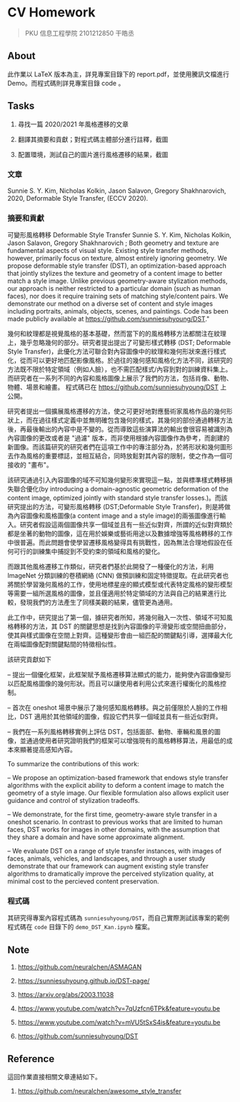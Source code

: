 # CV Homework

> PKU 信息工程學院 2101212850 干皓丞

## About

此作業以 LaTeX 版本為主，詳見專案目錄下的 report.pdf，並使用騰訊文檔進行 Demo。而程式碼則詳見專案目錄 code 。


## Tasks

1. 尋找一篇 2020/2021 年風格遷移的文章

2. 翻譯其摘要和貢獻；對程式碼主體部分進行註釋，截圖

3. 配置環境，測試自己的圖片進行風格遷移的結果，截圖


### 文章

Sunnie S. Y. Kim, Nicholas Kolkin, Jason Salavon, Gregory Shakhnarovich, 2020, Deformable Style Transfer, (ECCV 2020).

### 摘要和貢獻

可變形風格轉移
Deformable Style Transfer
Sunnie S. Y. Kim, Nicholas Kolkin, Jason Salavon, Gregory Shakhnarovich ;
Both geometry and texture are fundamental aspects of visual style. Existing style transfer methods, however, primarily focus on texture, almost entirely ignoring geometry. We propose deformable style transfer (DST), an optimization-based approach that jointly stylizes the texture and geometry of a content image to better match a style image. Unlike previous geometry-aware stylization methods, our approach is neither restricted to a particular domain (such as human faces), nor does it require training sets of matching style/content pairs. 
We demonstrate our method on a diverse set of content and style images including portraits, animals, objects, scenes, and paintings. Code has been made publicly available at https://github.com/sunniesuhyoung/DST."

幾何和紋理都是視覺風格的基本基礎，然而當下的的風格轉移方法都關注在紋理上，幾乎忽略幾何的部分。研究者提出提出了可變形樣式轉移 (DST; Deformable Style Transfer)，此優化方法可聯合對內容圖像中的紋理和幾何形狀來進行樣式化，從而可以更好地匹配影像風格。於過往的幾何感知風格化方法不同，該研究的方法既不限於特定領域（例如人臉），也不需匹配樣式/內容到對的訓練資料集上。而研究者在一系列不同的內容和風格圖像上展示了我們的方法，包括肖像、動物、物體、場景和繪畫。 程式碼已在 https://github.com/sunniesuhyoung/DST 上公開。

研究者提出一個擴展風格遷移的方法，使之可更好地對應藝術家風格作品的幾何形狀上，而在過往樣式定義中並無明確包含幾何的樣式，其幾何的部份通過轉移方法後，再最後輸出的內容中是不變的。從而導致這些演算法的輸出會很容易被識別為內容圖像的更改或者是 "過濾" 版本，而非使用根據內容圖像作為參考，而創建的新圖像。而該篇研究的研究者們在這項工作中的專注部分為，於將形狀和幾何圖形去作為風格的重要標誌，並相互結合，同時放鬆對其內容的限制，使之作為一個可接收的 "畫布"。

該研究通過引入內容圖像的域不可知幾何變形來實現這一點，並與標準樣式轉移損失聯合優化(by introducing a domain-agnostic geometric deformation of the content image, optimized jointly with standard style transfer losses.)。而該研究提出的方法，可變形風格轉移 (DST;Deformable Style Transfer)，則是將做為內容圖像和風格圖像(a content image and a style image)的兩張圖像進行輸入。研究者假設這兩個圖像共享一個域並且有一些近似對齊，所謂的近似對齊類於都是坐著的動物的圖像，這在用於娛樂或藝術用途以及數據增強等風格轉移的工作中很普遍。而此問題會使學習遷移風格變得具有挑戰性，因為無法合理地假設在任何可行的訓練集中捕捉到不受約束的領域和風格的變化。

而跟其他風格遷移工作類似，研究者們基於此開發了一種優化的方法，利用 ImageNet 分類訓練的卷積網絡 (CNN) 做預訓練和固定特徵提取。在此研究者也將關於學習幾何風格的工作，使用地標星座的顯式模型或代表特定風格的變形模型等需要一組所選風格的圖像，並且僅適用於特定領域的方法與自己的結果進行比較，發現我們的方法產生了同樣美觀的結果，儘管更為通用。

此工作中，研究提出了第一個，據研究者所知，將幾何融入一次性、領域不可知風格轉移的方法，其 DST 的關鍵思想是找到內容圖像的平滑變形或空間扭曲部分，使其與樣式圖像在空間上對齊。這種變形會由一組匹配的關鍵點引導，選擇最大化在兩幅圖像配對關鍵點間的特徵相似性。


該研究貢獻如下

– 提出一個優化框架，此框架賦予風格遷移算法顯式的能力，能夠使內容圖像變形以匹配風格圖像的幾何形狀。而且可以讓使用者利用公式來進行權衡化的風格控制。

– 首次在 oneshot 場景中展示了幾何感知風格轉移。與之前僅限於人臉的工作相比，DST 適用於其他領域的圖像，假設它們共享一個域並具有一些近似對齊。

– 我們在一系列風格轉移實例上評估 DST，包括面部、動物、車輛和風景的圖像，並通過使用者研究證明我們的框架可以增強現有的風格轉移算法，用最低的成本來顯著提高感知內容。

To summarize the contributions of this work:

– We propose an optimization-based framework that endows style transfer algorithms with the explicit ability to deform a content image to match the geometry of a style image. Our flexible formulation also allows explicit user guidance and control of stylization tradeoffs.

– We demonstrate, for the first time, geometry-aware style transfer in a oneshot scenario.
In contrast to previous works that are limited to human faces, DST works for images in other domains, with the assumption that they share a domain and have some approximate alignment.

– We evaluate DST on a range of style transfer instances, with images of faces, animals, vehicles, and landscapes, and through a user study demonstrate that our framework can augment existing style transfer algorithms to dramatically improve the perceived stylization quality, at minimal cost to the percieved content preservation.

### 程式碼

其研究得專案內容程式碼為 `sunniesuhyoung/DST`，而自己實際測試該專案的範例程式碼在 `code` 目錄下的 `demo_DST_Kan.ipynb` 檔案。


## Note

1. https://github.com/neuralchen/ASMAGAN

2. https://sunniesuhyoung.github.io/DST-page/

3. https://arxiv.org/abs/2003.11038

4. https://www.youtube.com/watch?v=7qUzfcn6TPk&feature=youtu.be

5. https://www.youtube.com/watch?v=mVU5tSxS4is&feature=youtu.be

6. https://github.com/sunniesuhyoung/DST


## Reference

這回作業直接相關文章連結如下。

1. https://github.com/neuralchen/awesome_style_transfer


